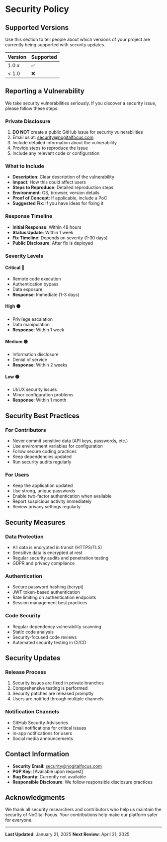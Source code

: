 # Security Policy

## Supported Versions

Use this section to tell people about which versions of your project are currently being supported with security updates.

| Version | Supported          |
| ------- | ------------------ |
| 1.0.x   | :white_check_mark: |
| < 1.0   | :x:                |

## Reporting a Vulnerability

We take security vulnerabilities seriously. If you discover a security issue, please follow these steps:

### **Private Disclosure**
1. **DO NOT** create a public GitHub issue for security vulnerabilities
2. Email us at: security@nogitalfocus.com
3. Include detailed information about the vulnerability
4. Provide steps to reproduce the issue
5. Include any relevant code or configuration

### **What to Include**
- **Description**: Clear description of the vulnerability
- **Impact**: How this could affect users
- **Steps to Reproduce**: Detailed reproduction steps
- **Environment**: OS, browser, version details
- **Proof of Concept**: If applicable, include a PoC
- **Suggested Fix**: If you have ideas for fixing it

### **Response Timeline**
- **Initial Response**: Within 48 hours
- **Status Update**: Within 1 week
- **Fix Timeline**: Depends on severity (1-30 days)
- **Public Disclosure**: After fix is deployed

### **Severity Levels**

#### **Critical** 🔴
- Remote code execution
- Authentication bypass
- Data exposure
- **Response**: Immediate (1-3 days)

#### **High** 🟠
- Privilege escalation
- Data manipulation
- **Response**: Within 1 week

#### **Medium** 🟡
- Information disclosure
- Denial of service
- **Response**: Within 2 weeks

#### **Low** 🟢
- UI/UX security issues
- Minor configuration problems
- **Response**: Within 1 month

## Security Best Practices

### **For Contributors**
- Never commit sensitive data (API keys, passwords, etc.)
- Use environment variables for configuration
- Follow secure coding practices
- Keep dependencies updated
- Run security audits regularly

### **For Users**
- Keep the application updated
- Use strong, unique passwords
- Enable two-factor authentication when available
- Report suspicious activity immediately
- Review privacy settings regularly

## Security Measures

### **Data Protection**
- All data is encrypted in transit (HTTPS/TLS)
- Sensitive data is encrypted at rest
- Regular security audits and penetration testing
- GDPR and privacy compliance

### **Authentication**
- Secure password hashing (bcrypt)
- JWT token-based authentication
- Rate limiting on authentication endpoints
- Session management best practices

### **Code Security**
- Regular dependency vulnerability scanning
- Static code analysis
- Security-focused code reviews
- Automated security testing in CI/CD

## Security Updates

### **Release Process**
1. Security issues are fixed in private branches
2. Comprehensive testing is performed
3. Security patches are released promptly
4. Users are notified through multiple channels

### **Notification Channels**
- GitHub Security Advisories
- Email notifications for critical issues
- In-app notifications for users
- Social media announcements

## Contact Information

- **Security Email**: security@nogitalfocus.com
- **PGP Key**: [Available upon request]
- **Bug Bounty**: Currently not available
- **Responsible Disclosure**: We follow responsible disclosure practices

## Acknowledgments

We thank all security researchers and contributors who help us maintain the security of NoGital Focus. Your contributions help make our platform safer for everyone.

---

**Last Updated**: January 21, 2025
**Next Review**: April 21, 2025 